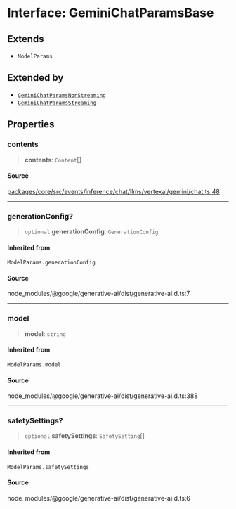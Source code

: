 # Interface: GeminiChatParamsBase

## Extends

- `ModelParams`

## Extended by

- [`GeminiChatParamsNonStreaming`](GeminiChatParamsNonStreaming.md)
- [`GeminiChatParamsStreaming`](GeminiChatParamsStreaming.md)

## Properties

### contents

> **contents**: `Content`[]

#### Source

[packages/core/src/events/inference/chat/llms/vertexai/gemini/chat.ts:48](https://github.com/VictorS67/encre/blob/c09849eb59af073bf23be826a912f2ba4f635f93/packages/core/src/events/inference/chat/llms/vertexai/gemini/chat.ts#L48)

***

### generationConfig?

> `optional` **generationConfig**: `GenerationConfig`

#### Inherited from

`ModelParams.generationConfig`

#### Source

node\_modules/@google/generative-ai/dist/generative-ai.d.ts:7

***

### model

> **model**: `string`

#### Inherited from

`ModelParams.model`

#### Source

node\_modules/@google/generative-ai/dist/generative-ai.d.ts:388

***

### safetySettings?

> `optional` **safetySettings**: `SafetySetting`[]

#### Inherited from

`ModelParams.safetySettings`

#### Source

node\_modules/@google/generative-ai/dist/generative-ai.d.ts:6
